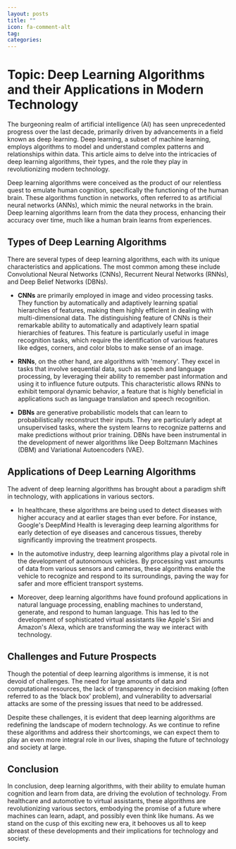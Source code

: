 ```yaml
---
layout: posts
title: ""
icon: fa-comment-alt
tag: 
categories: 
---
```


# Topic: Deep Learning Algorithms and their Applications in Modern Technology

The burgeoning realm of artificial intelligence (AI) has seen unprecedented progress over the last decade, primarily driven by advancements in a field known as deep learning. Deep learning, a subset of machine learning, employs algorithms to model and understand complex patterns and relationships within data. This article aims to delve into the intricacies of deep learning algorithms, their types, and the role they play in revolutionizing modern technology.

Deep learning algorithms were conceived as the product of our relentless quest to emulate human cognition, specifically the functioning of the human brain. These algorithms function in networks, often referred to as artificial neural networks (ANNs), which mimic the neural networks in the brain. Deep learning algorithms learn from the data they process, enhancing their accuracy over time, much like a human brain learns from experiences.

## Types of Deep Learning Algorithms

There are several types of deep learning algorithms, each with its unique characteristics and applications. The most common among these include Convolutional Neural Networks (CNNs), Recurrent Neural Networks (RNNs), and Deep Belief Networks (DBNs). 

- **CNNs** are primarily employed in image and video processing tasks. They function by automatically and adaptively learning spatial hierarchies of features, making them highly efficient in dealing with multi-dimensional data. The distinguishing feature of CNNs is their remarkable ability to automatically and adaptively learn spatial hierarchies of features. This feature is particularly useful in image recognition tasks, which require the identification of various features like edges, corners, and color blobs to make sense of an image.

- **RNNs**, on the other hand, are algorithms with 'memory'. They excel in tasks that involve sequential data, such as speech and language processing, by leveraging their ability to remember past information and using it to influence future outputs. This characteristic allows RNNs to exhibit temporal dynamic behavior, a feature that is highly beneficial in applications such as language translation and speech recognition.

- **DBNs** are generative probabilistic models that can learn to probabilistically reconstruct their inputs. They are particularly adept at unsupervised tasks, where the system learns to recognize patterns and make predictions without prior training. DBNs have been instrumental in the development of newer algorithms like Deep Boltzmann Machines (DBM) and Variational Autoencoders (VAE).

## Applications of Deep Learning Algorithms

The advent of deep learning algorithms has brought about a paradigm shift in technology, with applications in various sectors. 

- In healthcare, these algorithms are being used to detect diseases with higher accuracy and at earlier stages than ever before. For instance, Google's DeepMind Health is leveraging deep learning algorithms for early detection of eye diseases and cancerous tissues, thereby significantly improving the treatment prospects.

- In the automotive industry, deep learning algorithms play a pivotal role in the development of autonomous vehicles. By processing vast amounts of data from various sensors and cameras, these algorithms enable the vehicle to recognize and respond to its surroundings, paving the way for safer and more efficient transport systems.

- Moreover, deep learning algorithms have found profound applications in natural language processing, enabling machines to understand, generate, and respond to human language. This has led to the development of sophisticated virtual assistants like Apple's Siri and Amazon's Alexa, which are transforming the way we interact with technology.

## Challenges and Future Prospects

Though the potential of deep learning algorithms is immense, it is not devoid of challenges. The need for large amounts of data and computational resources, the lack of transparency in decision making (often referred to as the ‘black box’ problem), and vulnerability to adversarial attacks are some of the pressing issues that need to be addressed.

Despite these challenges, it is evident that deep learning algorithms are redefining the landscape of modern technology. As we continue to refine these algorithms and address their shortcomings, we can expect them to play an even more integral role in our lives, shaping the future of technology and society at large.

## Conclusion

In conclusion, deep learning algorithms, with their ability to emulate human cognition and learn from data, are driving the evolution of technology. From healthcare and automotive to virtual assistants, these algorithms are revolutionizing various sectors, embodying the promise of a future where machines can learn, adapt, and possibly even think like humans. As we stand on the cusp of this exciting new era, it behooves us all to keep abreast of these developments and their implications for technology and society.